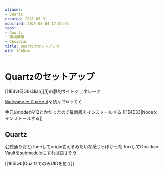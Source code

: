 ```yaml
---
aliases:
- Quartz
created: 2025-05-01
modified: 2025-05-04 17:02:04
tags:
- Quartz
- 環境構築
- Obsidian
title: Quartzのセットアップ
uid: 1E4Dcm
---
```


# Quartzのセットアップ

[[1E4vtE|Obsidian]]用の静的サイトジェネレータ

[Welcome to Quartz 4](https://quartz.jzhao.xyz/)を読んでやってく

手元のnodeがv12とかだったので最新版をインストールする
[[1E4E33|Nodeをインストールする]]

## Quartz

公式通りだとcloneしてorigin変えるみたいな感じっぽかった
forkしてObsidian Vaultをsubmoduleにすれば良さそう

[[1E5Iwb|QuartzでのみUIDを使う]]